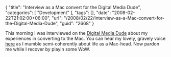 {
	"title": "Interview as a Mac convert for the Digital Media Dude",
	"categories": [
		"Development"
	],
	"tags": [],
	"date": "2008-02-22T21:02:00+06:00",
	"url": "/2008/02/22/Interview-as-a-Mac-convert-for-the-Digital-Media-Dude",
	"guid": "2668"
}

This morning I was interviewed on the <a href="http://www.thedigitalmediadude.com/">Digital Media Dude</a> about my experiences in converting to the Mac. You can hear my lovely, gravely voice <a href="http://www.thedigitalmediadude.com/2008/02/22/confession-2-raymond-camden-web-developer-turned-born-again-mac-user/">here</a> as I mumble semi-coherently about life as a Mac-head. Now pardon me while I recover by playin some WoW.